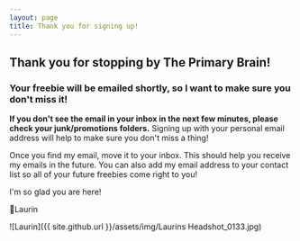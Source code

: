 ```yaml
---
layout: page
title: Thank you for signing up!
---
```

## Thank you for stopping by The Primary Brain!

### Your freebie will be emailed shortly, so I want to make sure you don't miss it! 

**If you don't see the email in your inbox in the next few minutes, please check your junk/promotions folders.** Signing up with your personal email address will help to make sure you don't miss a thing!

Once you find my email, move it to your inbox. This should help you receive my emails in the future. You can also add my email address to your contact list so all of your future freebies come right to you!

I'm so glad you are here!

🩵Laurin

![Laurin]({{ site.github.url }}/assets/img/Laurins Headshot_0133.jpg)